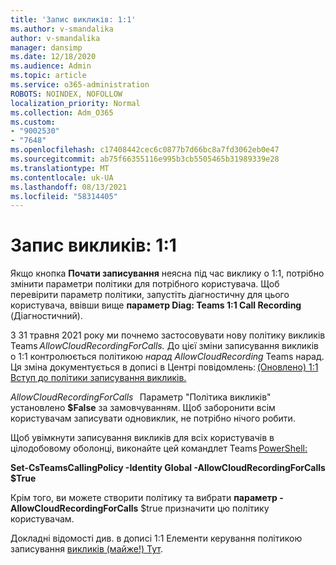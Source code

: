 ```yaml
---
title: 'Запис викликів: 1:1'
ms.author: v-smandalika
author: v-smandalika
manager: dansimp
ms.date: 12/18/2020
ms.audience: Admin
ms.topic: article
ms.service: o365-administration
ROBOTS: NOINDEX, NOFOLLOW
localization_priority: Normal
ms.collection: Adm_O365
ms.custom:
- "9002530"
- "7648"
ms.openlocfilehash: c17408442cec6c0877b7d66bc8a7fd3062eb0e47
ms.sourcegitcommit: ab75f66355116e995b3cb5505465b31989339e28
ms.translationtype: MT
ms.contentlocale: uk-UA
ms.lasthandoff: 08/13/2021
ms.locfileid: "58314405"
---
```

# <a name="11-call-recording"></a>Запис викликів: 1:1

Якщо кнопка **Почати записування** неясна під час виклику о 1:1, потрібно змінити параметри політики для потрібного користувача. Щоб перевірити параметр політики, запустіть діагностичну для цього користувача, ввівши вище **параметр Diag: Teams 1:1 Call Recording** (Діагностичний).     

З 31 травня 2021 року ми почнемо застосовувати нову політику викликів Teams *AllowCloudRecordingForCalls.* До цієї зміни записування викликів о 1:1 контролюється політикою *нарад AllowCloudRecording* Teams нарад. Ця зміна документується в дописі в Центрі повідомлень: [(Оновлено) 1:1 Вступ до політики записування викликів.](https://portal.microsoft.com/Adminportal/Home?ref=MessageCenter/:/messages/MC238796)  

*AllowCloudRecordingForCalls*   Параметр "Політика викликів" установлено **$False** за замовчуванням. Щоб заборонити всім користувачам записувати одновиклик, не потрібно нічого робити.  

Щоб увімкнути записування викликів для всіх користувачів в цілодобовому оболонці, виконайте цей командлет Teams [PowerShell:](https://docs.microsoft.com/microsoftteams/teams-powershell-install) 

**Set-CsTeamsCallingPolicy -Identity Global -AllowCloudRecordingForCalls $True** 

Крім того, ви можете створити політику та вибрати **параметр -AllowCloudRecordingForCalls** $true призначити цю політику користувачам.  

Докладні відомості див. в дописі 1:1 Елементи керування політикою записування [викликів (майже!) Тут](https://techcommunity.microsoft.com/t5/microsoft-teams-support/1-1-call-recording-policy-controls-are-almost-here/ba-p/2217668).
